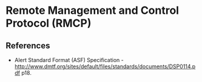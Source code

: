 # Remote Management and Control Protocol (RMCP)

## References

- Alert Standard Format (ASF) Specification - http://www.dmtf.org/sites/default/files/standards/documents/DSP0114.pdf p18.
